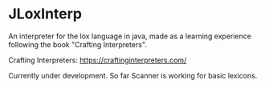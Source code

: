# JLoxInterp
An interpreter for the lox language in java, made as a learning experience following the book "Crafting Interpreters".

Crafting Interpreters: https://craftinginterpreters.com/

Currently under development. So far Scanner is working for basic lexicons.
